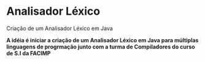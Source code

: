 # Analisador Léxico
Criação de um Analisador Léxico em Java 


**A idéia é iniciar a criação de um Analisador Léxico em Java para múltiplas linguagens de progrmação junto com a turma de Compiladores do curso de S.I da FACIMP**
